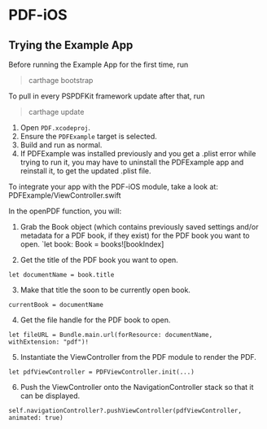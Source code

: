 # PDF-iOS

## Trying the Example App

Before running the Example App for the first time, run
> carthage bootstrap

To pull in every PSPDFKit framework update after that, run
> carthage update

1. Open `PDF.xcodeproj`.
2. Ensure the `PDFExample` target is selected.
3. Build and run as normal.
4. If PDFExample was installed previously and you get a .plist error while trying to run it, you may have to uninstall the PDFExample app and reinstall it, to get the updated .plist file.

To integrate your app with the PDF-iOS module, take a look at:
PDFExample/ViewController.swift

In the openPDF function, you will:

1. Grab the Book object (which contains previously saved settings and/or metadata for a PDF book, if they exist) for the PDF book you want to open.
`let book: Book = books![bookIndex]

2. Get the title of the PDF book you want to open.

`let documentName = book.title`

3. Make that title the soon to be currently open book.

`currentBook = documentName`

4. Get the file handle for the PDF book to open.

`let fileURL = Bundle.main.url(forResource: documentName, withExtension: "pdf")!`

5. Instantiate the ViewController from the PDF module to render the PDF.

`let pdfViewController = PDFViewController.init(...)`

6. Push the ViewController onto the NavigationController stack so that it can be displayed.

`self.navigationController?.pushViewController(pdfViewController, animated: true)`


